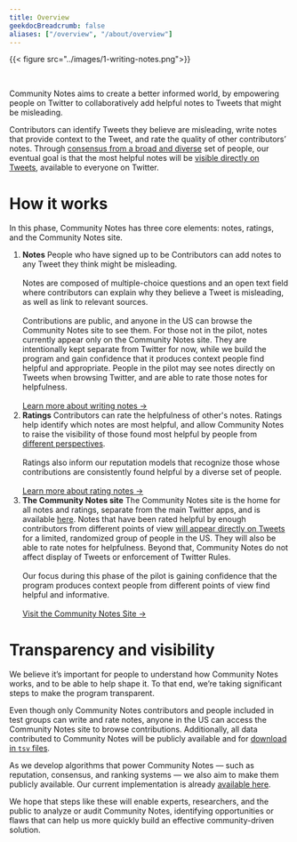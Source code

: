 ```yaml
---
title: Overview
geekdocBreadcrumb: false
aliases: ["/overview", "/about/overview"]
---
```


{{< figure src="../images/1-writing-notes.png">}}

<br>

Community Notes aims to create a better informed world, by empowering people on Twitter to collaboratively add helpful notes to Tweets that might be misleading.

Contributors can identify Tweets they believe are misleading, write notes that provide context to the Tweet, and rate the quality of other contributors’ notes. Through [consensus from a broad and diverse](../diversity) set of people, our eventual goal is that the most helpful notes will be [visible directly on Tweets](../notes-on-twitter/), available to everyone on Twitter.

# How it works

In this phase, Community Notes has three core elements: notes, ratings, and the Community Notes site.

1. <div> <strong> Notes</strong>
   <label>
   People who have signed up to be Contributors can add notes to any Tweet they think might be misleading. </br></br> Notes are composed of multiple-choice questions and an open text field where contributors can explain why they believe a Tweet is misleading, as well as link to relevant sources. </br> </br> Contributions are public, and anyone in the US can browse the Community Notes site to see them. For those not in the pilot, notes currently appear only on the Community Notes site. They are intentionally kept separate from Twitter for now, while we build the program and gain confidence that it produces context people find helpful and appropriate. People in the pilot may see notes directly on Tweets when browsing Twitter, and are able to rate those notes for helpfulness. <br/><br/> <a href="../writing-notes/">Learn more about writing notes →</a></label></div>

2. <div><strong> Ratings</strong>
   <label>Contributors can rate the helpfulness of other's notes. Ratings help identify which notes are most helpful, and allow Community Notes to raise the visibility of those found most helpful by people from <a href="../diversity-of-perspectives">different perspectives</a>. <br/><br/> Ratings also inform our reputation models that recognize those whose contributions are consistently found helpful by a diverse set of people. <br/><br/> <a href="../rating-notes/">Learn more about rating notes →</a></label></div>

3. <div><strong>The Community Notes site</strong><label>
   The Community Notes site is the home for all notes and ratings, separate from the main Twitter apps, and is available <a href="https://birdwatch.twitter.com">here</a>. Notes that have been rated helpful by enough contributors from different points of view <a href="../notes-on-twitter/">will appear directly on Tweets</a> for a limited, randomized group of people in the US. They will also be able to rate notes for helpfulness. Beyond that, Community Notes do not affect display of Tweets or enforcement of Twitter Rules. <br/><br/> Our focus during this phase of the pilot is gaining confidence that the program produces context people from different points of view find helpful and informative.<br/><br/><a href="https://birdwatch.twitter.com">Visit the Community Notes Site →</a></label></div>

# Transparency and visibility

We believe it’s important for people to understand how Community Notes works, and to be able to help shape it. To that end, we’re taking significant steps to make the program transparent.

Even though only Community Notes contributors and people included in test groups can write and rate notes, anyone in the US can access the Community Notes site to browse contributions. Additionally, all data contributed to Community Notes will be publicly available and for [download in `tsv` files](https://twitter.com/i/birdwatch/download-data).

As we develop algorithms that power Community Notes — such as reputation, consensus, and ranking systems — we also aim to make them publicly available. Our current implementation is already [available here](../note-ranking).

We hope that steps like these will enable experts, researchers, and the public to analyze or audit Community Notes, identifying opportunities or flaws that can help us more quickly build an effective community-driven solution.
